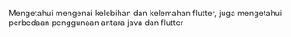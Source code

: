 Mengetahui mengenai kelebihan dan kelemahan flutter, juga mengetahui perbedaan penggunaan antara java dan flutter